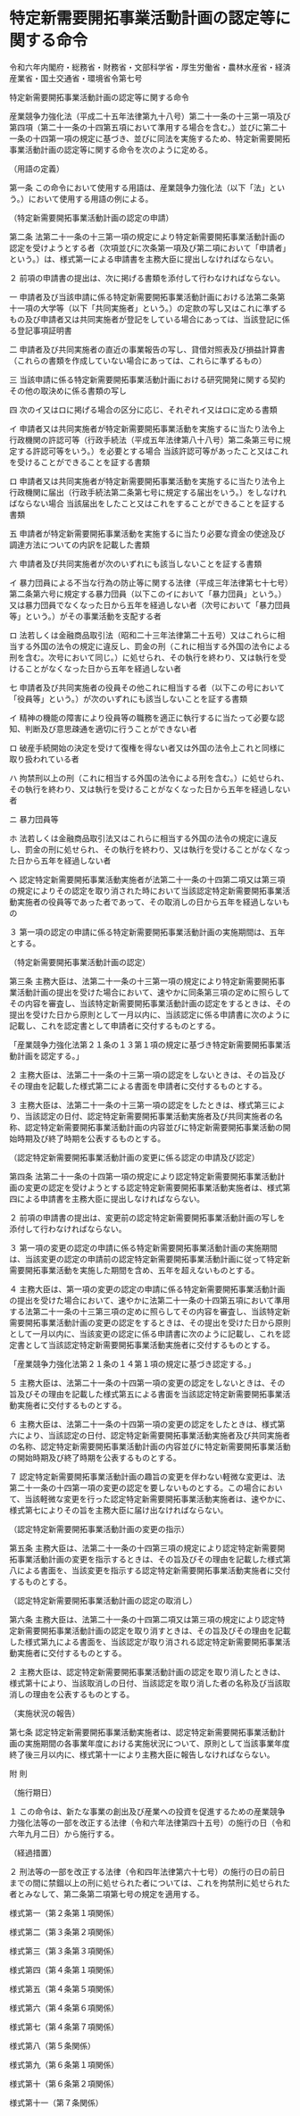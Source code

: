 # 特定新需要開拓事業活動計画の認定等に関する命令

令和六年内閣府・総務省・財務省・文部科学省・厚生労働省・農林水産省・経済産業省・国土交通省・環境省令第七号

特定新需要開拓事業活動計画の認定等に関する命令

産業競争力強化法（平成二十五年法律第九十八号）第二十一条の十三第一項及び第四項（第二十一条の十四第五項において準用する場合を含む。）並びに第二十一条の十四第一項の規定に基づき、並びに同法を実施するため、特定新需要開拓事業活動計画の認定等に関する命令を次のように定める。

（用語の定義）

第一条 この命令において使用する用語は、産業競争力強化法（以下「法」という。）において使用する用語の例による。

（特定新需要開拓事業活動計画の認定の申請）

第二条 法第二十一条の十三第一項の規定により特定新需要開拓事業活動計画の認定を受けようとする者（次項並びに次条第一項及び第二項において「申請者」という。）は、様式第一による申請書を主務大臣に提出しなければならない。

２ 前項の申請書の提出は、次に掲げる書類を添付して行わなければならない。

一 申請者及び当該申請に係る特定新需要開拓事業活動計画における法第二条第十一項の大学等（以下「共同実施者」という。）の定款の写し又はこれに準ずるもの及び申請者又は共同実施者が登記をしている場合にあっては、当該登記に係る登記事項証明書

二 申請者及び共同実施者の直近の事業報告の写し、貸借対照表及び損益計算書（これらの書類を作成していない場合にあっては、これらに準ずるもの）

三 当該申請に係る特定新需要開拓事業活動計画における研究開発に関する契約その他の取決めに係る書類の写し

四 次のイ又はロに掲げる場合の区分に応じ、それぞれイ又はロに定める書類

イ 申請者又は共同実施者が特定新需要開拓事業活動を実施するに当たり法令上行政機関の許認可等（行政手続法（平成五年法律第八十八号）第二条第三号に規定する許認可等をいう。）を必要とする場合 当該許認可等があったこと又はこれを受けることができることを証する書類

ロ 申請者又は共同実施者が特定新需要開拓事業活動を実施するに当たり法令上行政機関に届出（行政手続法第二条第七号に規定する届出をいう。）をしなければならない場合 当該届出をしたこと又はこれをすることができることを証する書類

五 申請者が特定新需要開拓事業活動を実施するに当たり必要な資金の使途及び調達方法についての内訳を記載した書類

六 申請者及び共同実施者が次のいずれにも該当しないことを証する書類

イ 暴力団員による不当な行為の防止等に関する法律（平成三年法律第七十七号）第二条第六号に規定する暴力団員（以下このイにおいて「暴力団員」という。）又は暴力団員でなくなった日から五年を経過しない者（次号において「暴力団員等」という。）がその事業活動を支配する者

ロ 法若しくは金融商品取引法（昭和二十三年法律第二十五号）又はこれらに相当する外国の法令の規定に違反し、罰金の刑（これに相当する外国の法令による刑を含む。次号において同じ。）に処せられ、その執行を終わり、又は執行を受けることがなくなった日から五年を経過しない者

七 申請者及び共同実施者の役員その他これに相当する者（以下この号において「役員等」という。）が次のいずれにも該当しないことを証する書類

イ 精神の機能の障害により役員等の職務を適正に執行するに当たって必要な認知、判断及び意思疎通を適切に行うことができない者

ロ 破産手続開始の決定を受けて復権を得ない者又は外国の法令上これと同様に取り扱われている者

ハ 拘禁刑以上の刑（これに相当する外国の法令による刑を含む。）に処せられ、その執行を終わり、又は執行を受けることがなくなった日から五年を経過しない者

ニ 暴力団員等

ホ 法若しくは金融商品取引法又はこれらに相当する外国の法令の規定に違反し、罰金の刑に処せられ、その執行を終わり、又は執行を受けることがなくなった日から五年を経過しない者

ヘ 認定特定新需要開拓事業活動実施者が法第二十一条の十四第二項又は第三項の規定によりその認定を取り消された時において当該認定特定新需要開拓事業活動実施者の役員等であった者であって、その取消しの日から五年を経過しないもの

３ 第一項の認定の申請に係る特定新需要開拓事業活動計画の実施期間は、五年とする。

（特定新需要開拓事業活動計画の認定）

第三条 主務大臣は、法第二十一条の十三第一項の規定により特定新需要開拓事業活動計画の提出を受けた場合において、速やかに同条第三項の定めに照らしてその内容を審査し、当該特定新需要開拓事業活動計画の認定をするときは、その提出を受けた日から原則として一月以内に、当該認定に係る申請書に次のように記載し、これを認定書として申請者に交付するものとする。

「産業競争力強化法第２１条の１３第１項の規定に基づき特定新需要開拓事業活動計画を認定する。」

２ 主務大臣は、法第二十一条の十三第一項の認定をしないときは、その旨及びその理由を記載した様式第二による書面を申請者に交付するものとする。

３ 主務大臣は、法第二十一条の十三第一項の認定をしたときは、様式第三により、当該認定の日付、認定特定新需要開拓事業活動実施者及び共同実施者の名称、認定特定新需要開拓事業活動計画の内容並びに特定新需要開拓事業活動の開始時期及び終了時期を公表するものとする。

（認定特定新需要開拓事業活動計画の変更に係る認定の申請及び認定）

第四条 法第二十一条の十四第一項の規定により認定特定新需要開拓事業活動計画の変更の認定を受けようとする認定特定新需要開拓事業活動実施者は、様式第四による申請書を主務大臣に提出しなければならない。

２ 前項の申請書の提出は、変更前の認定特定新需要開拓事業活動計画の写しを添付して行わなければならない。

３ 第一項の変更の認定の申請に係る特定新需要開拓事業活動計画の実施期間は、当該変更の認定の申請前の認定特定新需要開拓事業活動計画に従って特定新需要開拓事業活動を実施した期間を含め、五年を超えないものとする。

４ 主務大臣は、第一項の変更の認定の申請に係る特定新需要開拓事業活動計画の提出を受けた場合において、速やかに法第二十一条の十四第五項において準用する法第二十一条の十三第三項の定めに照らしてその内容を審査し、当該特定新需要開拓事業活動計画の変更の認定をするときは、その提出を受けた日から原則として一月以内に、当該変更の認定に係る申請書に次のように記載し、これを認定書として当該認定特定新需要開拓事業活動実施者に交付するものとする。

「産業競争力強化法第２１条の１４第１項の規定に基づき認定する。」

５ 主務大臣は、法第二十一条の十四第一項の変更の認定をしないときは、その旨及びその理由を記載した様式第五による書面を当該認定特定新需要開拓事業活動実施者に交付するものとする。

６ 主務大臣は、法第二十一条の十四第一項の変更の認定をしたときは、様式第六により、当該認定の日付、認定特定新需要開拓事業活動実施者及び共同実施者の名称、認定特定新需要開拓事業活動計画の内容並びに特定新需要開拓事業活動の開始時期及び終了時期を公表するものとする。

７ 認定特定新需要開拓事業活動計画の趣旨の変更を伴わない軽微な変更は、法第二十一条の十四第一項の変更の認定を要しないものとする。この場合において、当該軽微な変更を行った認定特定新需要開拓事業活動実施者は、速やかに、様式第七によりその旨を主務大臣に届け出なければならない。

（認定特定新需要開拓事業活動計画の変更の指示）

第五条 主務大臣は、法第二十一条の十四第三項の規定により認定特定新需要開拓事業活動計画の変更を指示するときは、その旨及びその理由を記載した様式第八による書面を、当該変更を指示する認定特定新需要開拓事業活動実施者に交付するものとする。

（認定特定新需要開拓事業活動計画の認定の取消し）

第六条 主務大臣は、法第二十一条の十四第二項又は第三項の規定により認定特定新需要開拓事業活動計画の認定を取り消すときは、その旨及びその理由を記載した様式第九による書面を、当該認定が取り消される認定特定新需要開拓事業活動実施者に交付するものとする。

２ 主務大臣は、認定特定新需要開拓事業活動計画の認定を取り消したときは、様式第十により、当該取消しの日付、当該認定を取り消した者の名称及び当該取消しの理由を公表するものとする。

（実施状況の報告）

第七条 認定特定新需要開拓事業活動実施者は、認定特定新需要開拓事業活動計画の実施期間の各事業年度における実施状況について、原則として当該事業年度終了後三月以内に、様式第十一により主務大臣に報告しなければならない。

附 則

（施行期日）

１ この命令は、新たな事業の創出及び産業への投資を促進するための産業競争力強化法等の一部を改正する法律（令和六年法律第四十五号）の施行の日（令和六年九月二日）から施行する。

（経過措置）

２ 刑法等の一部を改正する法律（令和四年法律第六十七号）の施行の日の前日までの間に禁錮以上の刑に処せられた者については、これを拘禁刑に処せられた者とみなして、第二条第二項第七号の規定を適用する。

様式第一（第２条第１項関係）

[](/./pict/2FH00000074328.pdf)

様式第二（第３条第２項関係）

[](/./pict/2FH00000074329.pdf)

様式第三（第３条第３項関係）

[](/./pict/2FH00000074330.pdf)

様式第四（第４条第１項関係）

[](/./pict/2FH00000074331.pdf)

様式第五（第４条第５項関係）

[](/./pict/2FH00000074332.pdf)

様式第六（第４条第６項関係）

[](/./pict/2FH00000074333.pdf)

様式第七（第４条第７項関係）

[](/./pict/2FH00000074334.pdf)

様式第八（第５条関係）

[](/./pict/2FH00000074335.pdf)

様式第九（第６条第１項関係）

[](/./pict/2FH00000074336.pdf)

様式第十（第６条第２項関係）

[](/./pict/2FH00000074337.pdf)

様式第十一（第７条関係）

[](/./pict/2FH00000074338.pdf)
